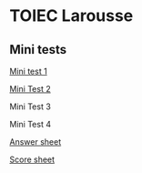 # TOIEC Larousse
## Mini tests

[Mini test 1](lrmt_01)

[Mini Test 2](lrmt_02)

Mini Test 3

Mini Test 4

[Answer sheet](lrmt_answer_sheet)

[Score sheet](lrmt_test_score)
